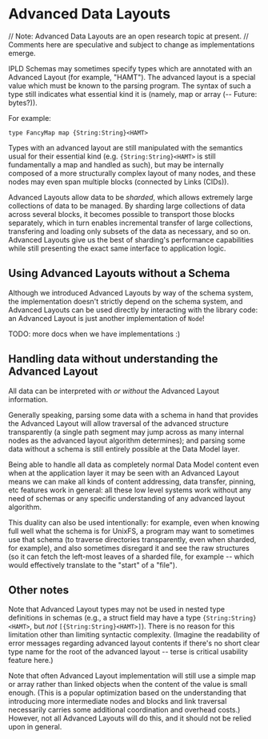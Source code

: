 Advanced Data Layouts
=====================

// Note: Advanced Data Layouts are an open research topic at present.
// Comments here are speculative and subject to change as implementations emerge.

IPLD Schemas may sometimes specify types which are annotated with an
Advanced Layout (for example, "HAMT").
The advanced layout is a special value which must be known to the parsing program.
The syntax of such a type still indicates what essential kind it is (namely,
map or array (-- Future: bytes?)).

For example:

```ipldsch
type FancyMap map {String:String}<HAMT>
```

Types with an advanced layout are still manipulated with the semantics usual for
their essential kind (e.g. `{String:String}<HAMT>` is still fundamentally a map
and handled as such), but may be internally composed of a more structurally
complex layout of many nodes, and these nodes may even span multiple blocks
(connected by Links (CIDs)).

Advanced Layouts allow data to be *sharded*, which allows extremely large
collections of data to be managed.  By sharding large collections of data
across several blocks, it becomes possible to transport those blocks separately,
which in turn enables incremental transfer of large collections,
transfering and loading only subsets of the data as necessary, and so on.
Advanced Layouts give us the best of sharding's performance capabilities
while still presenting the exact same interface to application logic.


Using Advanced Layouts without a Schema
---------------------------------------

Although we introduced Advanced Layouts by way of the schema system, the
implementation doesn't strictly depend on the schema system,
and Advanced Layouts can be used directly by interacting with the library code:
an Advanced Layout is just another implementation of `Node`!

TODO: more docs when we have implementations :)


Handling data without understanding the Advanced Layout
-------------------------------------------------------

All data can be interpreted with *or without* the Advanced Layout information.

Generally speaking, parsing some data with a schema in hand that provides
the Advanced Layout will allow traversal of the advanced structure transparently
(a single path segment may jump across as many internal nodes as the advanced
layout algorithm determines); and parsing some data without a schema is still
entirely possible at the Data Model layer.

Being able to handle all data as completely normal Data Model content even when
at the application layer it may be seen with an Advanced Layout means we can
make all kinds of content addressing, data transfer, pinning, etc features work
in general: all these low level systems work without any need of schemas or
any specific understanding of any advanced layout algorithm.

This duality can also be used intentionally: for example, even when knowing full
well what the schema is for UnixFS, a program may want to sometimes use that
schema (to traverse directories transparently, even when sharded, for example),
and also sometimes disregard it and see the raw structures (so it can fetch
the left-most leaves of a sharded file, for example -- which would effectively
translate to the "start" of a "file").


Other notes
-----------

Note that Advanced Layout types may not be used in nested type definitions in
schemas (e.g., a struct field may have a type `{String:String}<HAMT>`,
but *not* `[{String:String}<HAMT>]`).
There is no reason for this limitation other than limiting syntactic complexity.
(Imagine the readability of error messages regarding advanced layout contents
if there's no short clear type name for the root of the advanced layout -- terse
is critical usability feature here.)

Note that often Advanced Layout implementation will still use a simple map or
array rather than linked objects when the content of the value is small enough.
(This is a popular optimization based on the understanding that introducing more
intermediate nodes and blocks and link traversal necessarily carries some
additional coordination and overhead costs.)  However, not all Advanced Layouts
will do this, and it should not be relied upon in general.
